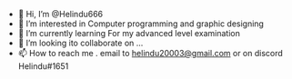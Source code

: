 - 👋 Hi, I’m @Helindu666
- 👀 I’m interested in Computer programming and graphic designing
- 🌱 I’m currently learning For my advanced level examination
- 💞️ I’m looking ito collaborate on ...
- 📫 How to reach me . email to helindu20003@gmail.com or on discord Helindu#1651

<!---
Helindu666/Helindu666 is a ✨ special ✨ repository because its `README.md` (this file) appears on your GitHub profile.
You can click the Preview link to take a look at your changes.
--->
